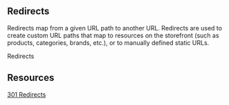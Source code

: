 ## Redirects

Redirects map from a given URL path to another URL. Redirects are used to create custom URL paths that map to resources on the storefront (such as products, categories, brands, etc.), or to manually defined static URLs.

Redirects 

## Resources
[301 Redirects](https://support.bigcommerce.com/s/article/301-Redirects)